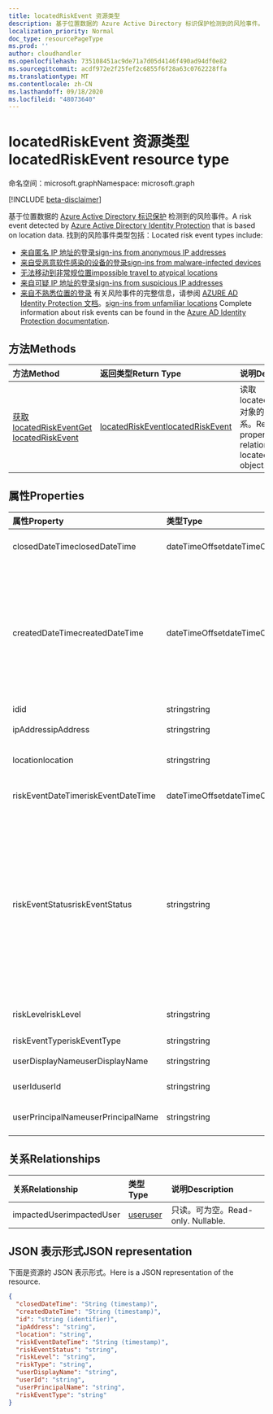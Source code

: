 ```yaml
---
title: locatedRiskEvent 资源类型
description: 基于位置数据的 Azure Active Directory 标识保护检测到的风险事件。 找到的风险事件类型包括：
localization_priority: Normal
doc_type: resourcePageType
ms.prod: ''
author: cloudhandler
ms.openlocfilehash: 735108451ac9de71a7d05d4146f490ad94df0e82
ms.sourcegitcommit: acdf972e2f25fef2c6855f6f28a63c0762228ffa
ms.translationtype: MT
ms.contentlocale: zh-CN
ms.lasthandoff: 09/18/2020
ms.locfileid: "48073640"
---
```

# <a name="locatedriskevent-resource-type"></a><span data-ttu-id="a3fbd-104">locatedRiskEvent 资源类型</span><span class="sxs-lookup"><span data-stu-id="a3fbd-104">locatedRiskEvent resource type</span></span>

<span data-ttu-id="a3fbd-105">命名空间：microsoft.graph</span><span class="sxs-lookup"><span data-stu-id="a3fbd-105">Namespace: microsoft.graph</span></span>

[!INCLUDE [beta-disclaimer](../../includes/beta-disclaimer.md)]

<span data-ttu-id="a3fbd-106">基于位置数据的 [Azure Active Directory 标识保护](https://azure.microsoft.com/documentation/articles/active-directory-identityprotection/) 检测到的风险事件。</span><span class="sxs-lookup"><span data-stu-id="a3fbd-106">A risk event detected by [Azure Active Directory Identity Protection](https://azure.microsoft.com/documentation/articles/active-directory-identityprotection/) that is based on location data.</span></span> <span data-ttu-id="a3fbd-107">找到的风险事件类型包括：</span><span class="sxs-lookup"><span data-stu-id="a3fbd-107">Located risk event types include:</span></span>
* [<span data-ttu-id="a3fbd-108">来自匿名 IP 地址的登录</span><span class="sxs-lookup"><span data-stu-id="a3fbd-108">sign-ins from anonymous IP addresses</span></span>](anonymousipriskevent.md)
* [<span data-ttu-id="a3fbd-109">来自受恶意软件感染的设备的登录</span><span class="sxs-lookup"><span data-stu-id="a3fbd-109">sign-ins from malware-infected devices</span></span>](malwareriskevent.md)
* [<span data-ttu-id="a3fbd-110">无法移动到非常规位置</span><span class="sxs-lookup"><span data-stu-id="a3fbd-110">impossible travel to atypical locations</span></span>](impossibletravelriskevent.md)
* [<span data-ttu-id="a3fbd-111">来自可疑 IP 地址的登录</span><span class="sxs-lookup"><span data-stu-id="a3fbd-111">sign-ins from suspicious IP addresses</span></span>](suspiciousipriskevent.md)
* <span data-ttu-id="a3fbd-112">[来自不熟悉位置的登录](unfamiliarlocationriskevent.md) 有关风险事件的完整信息，请参阅 [AZURE AD Identity Protection 文档](https://azure.microsoft.com/documentation/articles/active-directory-identityprotection-risk-events-types/)。</span><span class="sxs-lookup"><span data-stu-id="a3fbd-112">[sign-ins from unfamiliar locations](unfamiliarlocationriskevent.md) Complete information about risk events can be found in the [Azure AD Identity Protection documentation](https://azure.microsoft.com/documentation/articles/active-directory-identityprotection-risk-events-types/).</span></span>


## <a name="methods"></a><span data-ttu-id="a3fbd-113">方法</span><span class="sxs-lookup"><span data-stu-id="a3fbd-113">Methods</span></span>

| <span data-ttu-id="a3fbd-114">方法</span><span class="sxs-lookup"><span data-stu-id="a3fbd-114">Method</span></span>           | <span data-ttu-id="a3fbd-115">返回类型</span><span class="sxs-lookup"><span data-stu-id="a3fbd-115">Return Type</span></span>    |<span data-ttu-id="a3fbd-116">说明</span><span class="sxs-lookup"><span data-stu-id="a3fbd-116">Description</span></span>|
|:---------------|:--------|:----------|
|[<span data-ttu-id="a3fbd-117">获取 locatedRiskEvent</span><span class="sxs-lookup"><span data-stu-id="a3fbd-117">Get locatedRiskEvent</span></span>](../api/locatedriskevent-get.md) | [<span data-ttu-id="a3fbd-118">locatedRiskEvent</span><span class="sxs-lookup"><span data-stu-id="a3fbd-118">locatedRiskEvent</span></span>](locatedriskevent.md) |<span data-ttu-id="a3fbd-119">读取 locatedRiskEvent 对象的属性和关系。</span><span class="sxs-lookup"><span data-stu-id="a3fbd-119">Read properties and relationships of locatedRiskEvent object.</span></span>|

## <a name="properties"></a><span data-ttu-id="a3fbd-120">属性</span><span class="sxs-lookup"><span data-stu-id="a3fbd-120">Properties</span></span>
| <span data-ttu-id="a3fbd-121">属性</span><span class="sxs-lookup"><span data-stu-id="a3fbd-121">Property</span></span>     | <span data-ttu-id="a3fbd-122">类型</span><span class="sxs-lookup"><span data-stu-id="a3fbd-122">Type</span></span>   |<span data-ttu-id="a3fbd-123">说明</span><span class="sxs-lookup"><span data-stu-id="a3fbd-123">Description</span></span>|
|:---------------|:--------|:----------|
|<span data-ttu-id="a3fbd-124">closedDateTime</span><span class="sxs-lookup"><span data-stu-id="a3fbd-124">closedDateTime</span></span>|<span data-ttu-id="a3fbd-125">dateTimeOffset</span><span class="sxs-lookup"><span data-stu-id="a3fbd-125">dateTimeOffset</span></span>| <span data-ttu-id="a3fbd-126">风险事件关闭的日期和时间</span><span class="sxs-lookup"><span data-stu-id="a3fbd-126">The date and time that the risk event was closed</span></span>|
|<span data-ttu-id="a3fbd-127">createdDateTime</span><span class="sxs-lookup"><span data-stu-id="a3fbd-127">createdDateTime</span></span>|<span data-ttu-id="a3fbd-128">dateTimeOffset</span><span class="sxs-lookup"><span data-stu-id="a3fbd-128">dateTimeOffset</span></span>| <span data-ttu-id="a3fbd-129">风险事件的创建日期和时间。</span><span class="sxs-lookup"><span data-stu-id="a3fbd-129">The date and time that the risk event was created.</span></span> <span data-ttu-id="a3fbd-130">此值始终大于或等于风险事件本身的日期时间。</span><span class="sxs-lookup"><span data-stu-id="a3fbd-130">This is always greater than or equal to the datetime of the risk event itself.</span></span> <span data-ttu-id="a3fbd-131">这是查询风险事件时用作筛选器的正确属性。</span><span class="sxs-lookup"><span data-stu-id="a3fbd-131">This is the correct property to use as a filter when querying risk events.</span></span>|
|<span data-ttu-id="a3fbd-132">id</span><span class="sxs-lookup"><span data-stu-id="a3fbd-132">id</span></span>|<span data-ttu-id="a3fbd-133">string</span><span class="sxs-lookup"><span data-stu-id="a3fbd-133">string</span></span>| <span data-ttu-id="a3fbd-134">只读</span><span class="sxs-lookup"><span data-stu-id="a3fbd-134">Read-only</span></span>|
|<span data-ttu-id="a3fbd-135">ipAddress</span><span class="sxs-lookup"><span data-stu-id="a3fbd-135">ipAddress</span></span>|<span data-ttu-id="a3fbd-136">string</span><span class="sxs-lookup"><span data-stu-id="a3fbd-136">string</span></span>| <span data-ttu-id="a3fbd-137">登录的 IP 地址</span><span class="sxs-lookup"><span data-stu-id="a3fbd-137">The IP address of the sign-in</span></span>|
|<span data-ttu-id="a3fbd-138">location</span><span class="sxs-lookup"><span data-stu-id="a3fbd-138">location</span></span>|<span data-ttu-id="a3fbd-139">string</span><span class="sxs-lookup"><span data-stu-id="a3fbd-139">string</span></span>| <span data-ttu-id="a3fbd-140">连接到登录 IP 地址的位置</span><span class="sxs-lookup"><span data-stu-id="a3fbd-140">The location attached to the IP address of the sign-in</span></span>|
|<span data-ttu-id="a3fbd-141">riskEventDateTime</span><span class="sxs-lookup"><span data-stu-id="a3fbd-141">riskEventDateTime</span></span>|<span data-ttu-id="a3fbd-142">dateTimeOffset</span><span class="sxs-lookup"><span data-stu-id="a3fbd-142">dateTimeOffset</span></span>| <span data-ttu-id="a3fbd-143">风险事件发生的日期和时间</span><span class="sxs-lookup"><span data-stu-id="a3fbd-143">The date and time when the risk event occurred</span></span>|
|<span data-ttu-id="a3fbd-144">riskEventStatus</span><span class="sxs-lookup"><span data-stu-id="a3fbd-144">riskEventStatus</span></span>|<span data-ttu-id="a3fbd-145">string</span><span class="sxs-lookup"><span data-stu-id="a3fbd-145">string</span></span>| <span data-ttu-id="a3fbd-146">可取值为：`active`、`remediated`、`dismissedAsFixed`、`dismissedAsFalsePositive`、`dismissedAsIgnore`、`loginBlocked`、`closedMfaAuto`、`closedMultipleReasons`。</span><span class="sxs-lookup"><span data-stu-id="a3fbd-146">Possible values are: `active`, `remediated`, `dismissedAsFixed`, `dismissedAsFalsePositive`, `dismissedAsIgnore`, `loginBlocked`, `closedMfaAuto`, `closedMultipleReasons`.</span></span>|
|<span data-ttu-id="a3fbd-147">riskLevel</span><span class="sxs-lookup"><span data-stu-id="a3fbd-147">riskLevel</span></span>|<span data-ttu-id="a3fbd-148">string</span><span class="sxs-lookup"><span data-stu-id="a3fbd-148">string</span></span>| <span data-ttu-id="a3fbd-149">可取值为：`low`、`medium`、`high`。</span><span class="sxs-lookup"><span data-stu-id="a3fbd-149">Possible values are: `low`, `medium`, `high`.</span></span>|
|<span data-ttu-id="a3fbd-150">riskEventType</span><span class="sxs-lookup"><span data-stu-id="a3fbd-150">riskEventType</span></span>|<span data-ttu-id="a3fbd-151">string</span><span class="sxs-lookup"><span data-stu-id="a3fbd-151">string</span></span>| <span data-ttu-id="a3fbd-152">风险的类型</span><span class="sxs-lookup"><span data-stu-id="a3fbd-152">The type of risk</span></span>|
|<span data-ttu-id="a3fbd-153">userDisplayName</span><span class="sxs-lookup"><span data-stu-id="a3fbd-153">userDisplayName</span></span>|<span data-ttu-id="a3fbd-154">string</span><span class="sxs-lookup"><span data-stu-id="a3fbd-154">string</span></span>| <span data-ttu-id="a3fbd-155">具有风险的用户的名称</span><span class="sxs-lookup"><span data-stu-id="a3fbd-155">The name of the user at risk</span></span>|
|<span data-ttu-id="a3fbd-156">userId</span><span class="sxs-lookup"><span data-stu-id="a3fbd-156">userId</span></span>|<span data-ttu-id="a3fbd-157">string</span><span class="sxs-lookup"><span data-stu-id="a3fbd-157">string</span></span>| <span data-ttu-id="a3fbd-158">用户面临风险的 id</span><span class="sxs-lookup"><span data-stu-id="a3fbd-158">The id of the user at risk</span></span>|
|<span data-ttu-id="a3fbd-159">userPrincipalName</span><span class="sxs-lookup"><span data-stu-id="a3fbd-159">userPrincipalName</span></span>|<span data-ttu-id="a3fbd-160">string</span><span class="sxs-lookup"><span data-stu-id="a3fbd-160">string</span></span>| <span data-ttu-id="a3fbd-161">用户面临风险的用户主体名称</span><span class="sxs-lookup"><span data-stu-id="a3fbd-161">The user principal name of the user at risk</span></span>|

## <a name="relationships"></a><span data-ttu-id="a3fbd-162">关系</span><span class="sxs-lookup"><span data-stu-id="a3fbd-162">Relationships</span></span>
| <span data-ttu-id="a3fbd-163">关系</span><span class="sxs-lookup"><span data-stu-id="a3fbd-163">Relationship</span></span> | <span data-ttu-id="a3fbd-164">类型</span><span class="sxs-lookup"><span data-stu-id="a3fbd-164">Type</span></span>   |<span data-ttu-id="a3fbd-165">说明</span><span class="sxs-lookup"><span data-stu-id="a3fbd-165">Description</span></span>|
|:---------------|:--------|:----------|
|<span data-ttu-id="a3fbd-166">impactedUser</span><span class="sxs-lookup"><span data-stu-id="a3fbd-166">impactedUser</span></span>|[<span data-ttu-id="a3fbd-167">user</span><span class="sxs-lookup"><span data-stu-id="a3fbd-167">user</span></span>](user.md)| <span data-ttu-id="a3fbd-p104">只读。可为空。</span><span class="sxs-lookup"><span data-stu-id="a3fbd-p104">Read-only. Nullable.</span></span>|

## <a name="json-representation"></a><span data-ttu-id="a3fbd-170">JSON 表示形式</span><span class="sxs-lookup"><span data-stu-id="a3fbd-170">JSON representation</span></span>

<span data-ttu-id="a3fbd-171">下面是资源的 JSON 表示形式。</span><span class="sxs-lookup"><span data-stu-id="a3fbd-171">Here is a JSON representation of the resource.</span></span>

<!-- {
  "blockType": "resource",
  "optionalProperties": [

  ],
   "abstract": true,
   "keyProperty": "id",
   "baseType":"microsoft.graph.identityRiskEvent",
  "@odata.type": "microsoft.graph.locatedRiskEvent"
}-->

```json
{
  "closedDateTime": "String (timestamp)",
  "createdDateTime": "String (timestamp)",
  "id": "string (identifier)",
  "ipAddress": "string",
  "location": "string",
  "riskEventDateTime": "String (timestamp)",
  "riskEventStatus": "string",
  "riskLevel": "string",
  "riskType": "string",
  "userDisplayName": "string",
  "userId": "string",
  "userPrincipalName": "string",
  "riskEventType": "string"
}

```

<!-- uuid: 8fcb5dbc-d5aa-4681-8e31-b001d5168d79
2015-10-25 14:57:30 UTC -->
<!--
{
  "type": "#page.annotation",
  "description": "locatedRiskEvent resource",
  "keywords": "",
  "section": "documentation",
  "tocPath": "",
  "suppressions": []
}
-->


